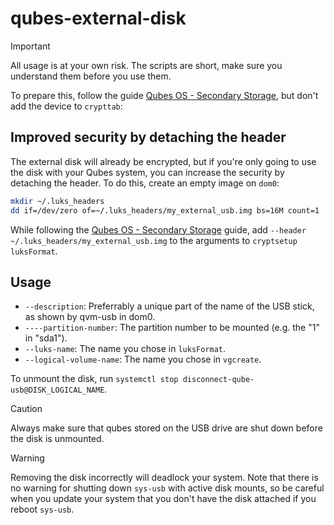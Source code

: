 # qubes-external-disk
> [!IMPORTANT]
> All usage is at your own risk. The scripts are short, make sure you understand them before you use them.

To prepare this, follow the guide [Qubes OS - Secondary Storage](https://www.qubes-os.org/doc/secondary-storage/), but don't add the device to `crypttab`:

## Improved security by detaching the header
The external disk will already be encrypted, but if you're only going to use
the disk with your Qubes system, you can increase the security by detaching the
header. To do this, create an empty image on `dom0`:
```bash
mkdir ~/.luks_headers
dd if=/dev/zero of=~/.luks_headers/my_external_usb.img bs=16M count=1
```
While following the [Qubes OS - Secondary Storage](https://www.qubes-os.org/doc/secondary-storage/) guide, add `--header ~/.luks_headers/my_external_usb.img` to the arguments to `cryptsetup luksFormat`.

## Usage
- `--description`: Preferrably a unique part of the name of the USB stick, as shown by qvm-usb in dom0.
- `----partition-number`: The partition number to be mounted (e.g. the "1" in "sda1").
- `--luks-name`: The name you chose in `luksFormat`.
- `--logical-volume-name`: The name you chose in `vgcreate`.

To unmount the disk, run `systemctl stop disconnect-qube-usb@DISK_LOGICAL_NAME`.

> [!CAUTION]
> Always make sure that qubes stored on the USB drive are shut down before the disk is unmounted.

> [!WARNING]
> Removing the disk incorrectly will deadlock your system. Note that there is no warning for shutting down `sys-usb` with active disk mounts, so be careful when you update your system that you don't have the disk attached if you reboot `sys-usb`.
